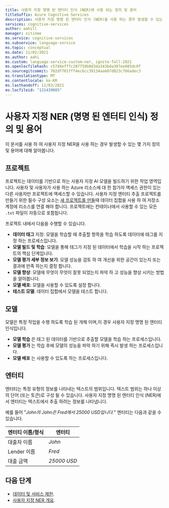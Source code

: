 ```yaml
---
title: 사용자 지정 명명 된 엔터티 인식 (NER)에 사용 되는 정의 및 용어
titleSuffix: Azure Cognitive Services
description: 사용자 지정 명명 된 엔터티 인식 (NER)을 사용 하는 경우 발생할 수 있는 몇 가지 정의 및 용어에 대해 알아봅니다.
services: cognitive-services
author: aahill
manager: nitinme
ms.service: cognitive-services
ms.subservice: language-service
ms.topic: conceptual
ms.date: 11/02/2021
ms.author: aahi
ms.custom: language-service-custom-ner, ignite-fall-2021
ms.openlocfilehash: c57d4efffc207759b8d3da343bda397ee885dc0f
ms.sourcegitcommit: 702df701fff4ec6cc39134aa607d023c766adec3
ms.translationtype: MT
ms.contentlocale: ko-KR
ms.lasthandoff: 11/03/2021
ms.locfileid: "131439085"
---
```

# <a name="custom-named-entity-recognition-ner-definitions-and-terms"></a>사용자 지정 NER (명명 된 엔터티 인식) 정의 및 용어

이 문서를 사용 하 여 사용자 지정 NER을 사용 하는 경우 발생할 수 있는 몇 가지 정의 및 용어에 대해 알아봅니다.

## <a name="project"></a>프로젝트

프로젝트는 데이터를 기반으로 하는 사용자 지정 AI 모델을 빌드하기 위한 작업 영역입니다. 사용자 및 사용자가 사용 하는 Azure 리소스에 대 한 참가자 액세스 권한이 있는 다른 사용자만 프로젝트에 액세스할 수 있습니다.
사용자 지정 엔터티 추출 프로젝트를 만들기 위한 필수 구성 요소는 [새 프로젝트를 만들](how-to/create-project.md)때 데이터 집합을 사용 하 여 저장소 계정에 리소스를 연결 해야 합니다. 프로젝트에는 컨테이너에서 사용할 수 있는 모든 `.txt` 파일이 자동으로 포함됩니다.

프로젝트 내에서 다음을 수행할 수 있습니다.

* **데이터 태그** 지정: 모델을 학습할 때 추출할 항목을 학습 하도록 데이터에 태그를 지정 하는 프로세스입니다.
* **모델 빌드 및 학습**: 모델을 통해 태그가 지정 된 데이터에서 학습을 시작 하는 프로젝트의 핵심 단계입니다. 
* **모델 평가 세부 정보 보기**: 모델 성능을 검토 하 여 개선을 위한 공간이 있는지 또는 결과에 만족 하는지 결정 합니다.
* **모델 향상**: 모델에 무엇이 무엇이 잘못 되었는지 파악 하 고 성능을 향상 시키는 방법을 알아봅니다. 
* **모델 배포**: 모델을 사용할 수 있도록 설정 합니다. 
* **테스트 모델**: 데이터 집합에서 모델을 테스트 합니다.

## <a name="model"></a>모델

모델은 특정 작업을 수행 하도록 학습 된 개체 이며,이 경우 사용자 지정 명명 된 엔터티 인식입니다.

* **모델 학습** 은 태그 된 데이터를 기반으로 추출할 모델을 학습 하는 프로세스입니다.
* **모델 평가** 는 학습 후에 모델의 성능을 파악 하기 위해 즉시 발생 하는 프로세스입니다.
* **모델 배포** 는 사용할 수 있도록 하는 프로세스입니다.

## <a name="entity"></a>엔터티

엔터티는 특정 유형의 정보를 나타내는 텍스트의 범위입니다. 텍스트 범위는 하나 이상의 단어 (또는 토큰)로 구성 될 수 있습니다. 사용자 지정 명명 된 엔터티 인식 (NER)에서 엔터티는 텍스트에서 추출 하려는 정보를 나타냅니다. 

예를 들어 "*John의 John은 Fred에서 25000 USD입니다.*" 엔터티는 다음과 같을 수 있습니다. 

| 엔터티 이름/형식 | 엔터티 |
| -- | -- |
| 대출자 이름 | *John* |
| Lender 이름 | *Fred* |
| 대출 금액 | *25000 USD* |

## <a name="next-steps"></a>다음 단계

* [데이터 및 서비스 제한](service-limits.md).
* [사용자 지정 NER 개요](../overview.md).
